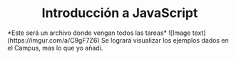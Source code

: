 <h1 align="center">Introducción a JavaScript</h1> 
*Este será un archivo donde vengan todos las tareas*
![Image text](https://imgur.com/a/C9gF7Z6)
Se logrará visualizar los ejemplos dados en el Campus, mas lo que yo añadí.
